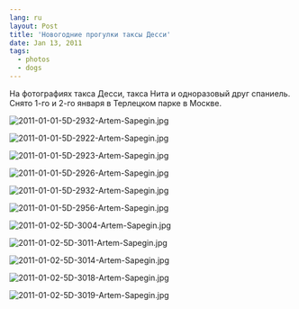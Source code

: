 ```yaml
---
lang: ru
layout: Post
title: 'Новогодние прогулки таксы Десси'
date: Jan 13, 2011
tags:
  - photos
  - dogs
---
```


На фотографиях такса Десси, такса Нита и одноразовый друг спаниель. Снято 1-го и 2-го января в Терлецком парке в Москве.

![2011-01-01-5D-2932-Artem-Sapegin.jpg](photo://1130)

<!--more-->

![2011-01-01-5D-2922-Artem-Sapegin.jpg](photo://1127)

![2011-01-01-5D-2923-Artem-Sapegin.jpg](photo://1128)

![2011-01-01-5D-2926-Artem-Sapegin.jpg](photo://1129)

![2011-01-01-5D-2932-Artem-Sapegin.jpg](photo://1130)

![2011-01-01-5D-2956-Artem-Sapegin.jpg](photo://1131)

![2011-01-02-5D-3004-Artem-Sapegin.jpg](photo://1132)

![2011-01-02-5D-3011-Artem-Sapegin.jpg](photo://1133)

![2011-01-02-5D-3014-Artem-Sapegin.jpg](upload://2011-01-02-5D-3014-Artem-Sapegin.jpg)

![2011-01-02-5D-3018-Artem-Sapegin.jpg](upload://2011-01-02-5D-3018-Artem-Sapegin.jpg)

![2011-01-02-5D-3019-Artem-Sapegin.jpg](upload://2011-01-02-5D-3019-Artem-Sapegin.jpg)
